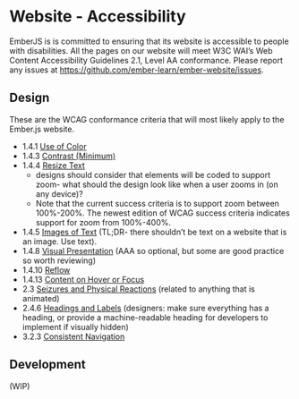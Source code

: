 # Website - Accessibility

EmberJS is is committed to ensuring that its website is accessible to people with disabilities. All the pages on our website will meet W3C WAI’s Web Content Accessibility Guidelines 2.1, Level AA conformance. Please report any issues at https://github.com/ember-learn/ember-website/issues.

## Design

These are the WCAG conformance criteria that will most likely apply to the Ember.js website.
<!--alex ignore Color-->
- 1.4.1 [Use of Color](https://www.w3.org/WAI/WCAG21/quickref/?showtechniques=141#distinguishable)
- 1.4.3 [Contrast (Minimum)](https://www.w3.org/WAI/WCAG21/quickref/?showtechniques=141#contrast-minimum)
- 1.4.4 [Resize Text](https://www.w3.org/WAI/WCAG21/quickref/?showtechniques=141%2C143%2C144#resize-text)
  - designs should consider that elements will be coded to support zoom- what should the design look like when a user zooms in (on any device)?
  - Note that the current success criteria is to support zoom between 100%-200%. The newest edition of WCAG success criteria indicates support for zoom from 100%-400%.
- 1.4.5 [Images of Text](https://www.w3.org/WAI/WCAG21/quickref/?showtechniques=141%2C143%2C144%2C145#images-of-text) (TL;DR- there shouldn’t be text on a website that is an image. Use text).
- 1.4.8 [Visual Presentation](https://www.w3.org/WAI/WCAG21/quickref/?showtechniques=141%2C143%2C144%2C145%2C146#visual-presentation) (AAA so optional, but some are good practice so worth reviewing)
- 1.4.10 [Reflow](https://www.w3.org/WAI/WCAG21/quickref/?showtechniques=141%2C143%2C144%2C145%2C146#reflow)
- 1.4.13 [Content on Hover or Focus](https://www.w3.org/WAI/WCAG21/quickref/?showtechniques=141%2C143%2C144%2C145%2C146%2C148%2C23%2C246%2C2410%2C323#content-on-hover-or-focus)
- 2.3 [Seizures and Physical Reactions]() (related to anything that is animated)
- 2.4.6 [Headings and Labels](https://www.w3.org/WAI/WCAG21/quickref/?showtechniques=141%2C143%2C144%2C145%2C146%2C148%2C23#seizures-and-physical-reactions) (designers: make sure everything has a heading, or provide a machine-readable heading for developers to implement if visually hidden)
- 3.2.3 [Consistent Navigation](https://www.w3.org/WAI/WCAG21/quickref/?showtechniques=141%2C143%2C144%2C145%2C146%2C148%2C23%2C246#consistent-navigation)

## Development

(WIP)